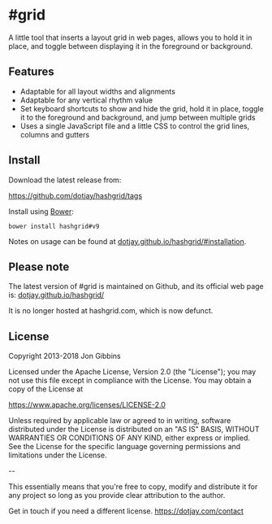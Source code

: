 # #grid #

A little tool that inserts a layout grid in web pages, allows you to hold it in place, and toggle between displaying it in the foreground or background.

## Features ##

 * Adaptable for all layout widths and alignments
 * Adaptable for any vertical rhythm value
 * Set keyboard shortcuts to show and hide the grid, hold it in place, toggle it to the foreground and background, and jump between multiple grids
 * Uses a single JavaScript file and a little CSS to control the grid lines, columns and gutters

## Install ##

Download the latest release from:

https://github.com/dotjay/hashgrid/tags

Install using [Bower](http://bower.io/):
```
bower install hashgrid#v9
```

Notes on usage can be found at [dotjay.github.io/hashgrid/#installation](https://dotjay.github.io/hashgrid/#installation).

## Please note ##

The latest version of #grid is maintained on Github, and its official web page is:
[dotjay.github.io/hashgrid/](https://dotjay.github.io/hashgrid/)

It is no longer hosted at hashgrid.com, which is now defunct.

## License ##

Copyright 2013-2018 Jon Gibbins

Licensed under the Apache License, Version 2.0 (the "License");
you may not use this file except in compliance with the License.
You may obtain a copy of the License at

  https://www.apache.org/licenses/LICENSE-2.0

Unless required by applicable law or agreed to in writing, software
distributed under the License is distributed on an "AS IS" BASIS,
WITHOUT WARRANTIES OR CONDITIONS OF ANY KIND, either express or implied.
See the License for the specific language governing permissions and
limitations under the License.

--

This essentially means that you're free to copy, modify and distribute it for any project so long as you provide clear attribution to the author.

Get in touch if you need a different license.
https://dotjay.com/contact
